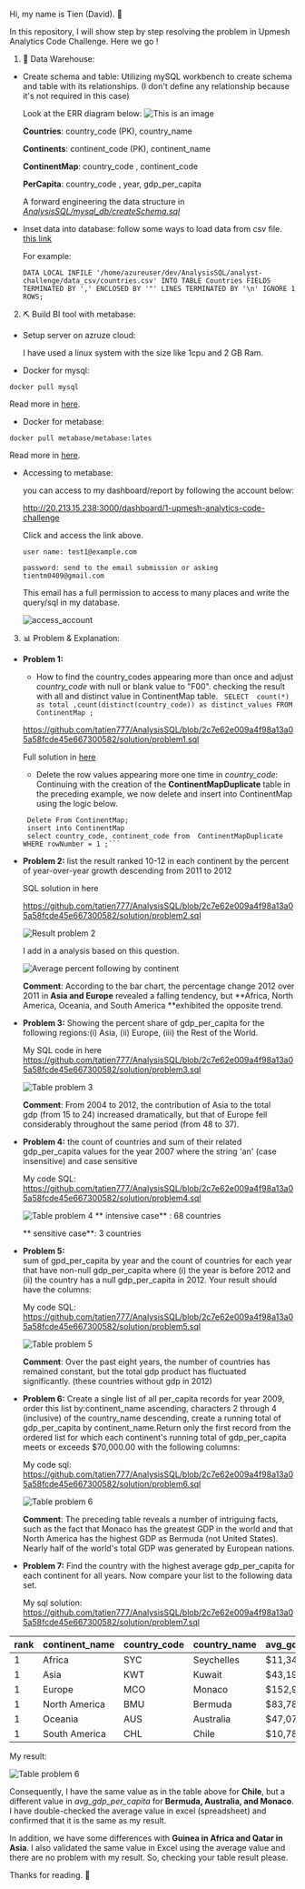 Hi, my name is Tien (David). :wave:

In this repository, I will show step by step resolving the problem in Upmesh Analytics Code Challenge. Here we go ! 
1. :file_folder: Data Warehouse: 
- Create schema and table: Utilizing mySQL workbench to create schema and table with its relationships. (I don't define any relationship because it's not required in this case)

    Look  at the ERR diagram below: 
    ![This is an image](image/ERR_diagram.png)

    **Countries**: country_code (PK), country_name 

    **Continents**: continent_code (PK), continent_name

    **ContinentMap**: country_code , continent_code 

    **PerCapita**: country_code , year, gdp_per_capita 

    A forward engineering the data structure in [*AnalysisSQL/mysql_db/createSchema.sql*](https://github.com/tatien777/AnalysisSQL/blob/master/mysql_db/createSchema.sql)


- Inset data into database: follow some ways to load data from csv file. [this link](https://www.mysqltutorial.org/import-csv-file-mysql-table/#:~:text=Importing%20CSV%20file%20using%20MySQL%20Workbench&text=Open%20table%20to%20which%20the%20data%20is%20loaded.&text=Review%20the%20data%2C%20click%20Apply,insert%20data%20into%20the%20table.)

    For example: 

    ```DATA LOCAL INFILE '/home/azureuser/dev/AnalysisSQL/analyst-challenge/data_csv/countries.csv' INTO TABLE Countries FIELDS TERMINATED BY ',' ENCLOSED BY '"' LINES TERMINATED BY '\n' IGNORE 1 ROWS; ```

2. :pick: Build BI tool with metabase:  

- Setup server on azruze cloud:

    I have used  a linux system with the size like 1cpu and 2 GB Ram.

- Docker for mysql: 

```docker pull mysql```

Read more in [here](https://hub.docker.com/r/mysql/mysql-server). 

- Docker for metabase: 

```docker pull metabase/metabase:lates``` 

Read more in [here](https://www.metabase.com/docs/latest/operations-guide/running-metabase-on-docker.html).

- Accessing to metabase: 

    you can access to my dashboard/report by following the account below:

    http://20.213.15.238:3000/dashboard/1-upmesh-analytics-code-challenge

    Click and access the link above.

    ```user name: test1@example.com ```

    ```password: send to the email submission or asking tientm0409@gmail.com ```

    This email has a full permission to access to many places and write the query/sql in my database.

    ![access_account](image/access_account.png)


3. :bar_chart: Problem & Explanation:

- **Problem 1:** 
    - How to find the country_codes appearing more than once and adjust *country_code* with null or blank value to "F00".
    checking the result with all and distinct value in ContinentMap table. ``` SELECT 
count(*) as total ,count(distinct(country_code)) as distinct_values
FROM ContinentMap ;```

    https://github.com/tatien777/AnalysisSQL/blob/2c7e62e009a4f98a13a05a58fcde45e667300582/solution/problem1.sql

    Full solution in [here](https://github.com/tatien777/AnalysisSQL/blob/master/solution/problem1.sql)

   - Delete the row values appearing more one time in *country_code*: 
   Continuing with the creation of the **ContinentMapDuplicate** table in the preceding example, we now delete and insert into ContinentMap using the logic below.
   
   ```
    Delete From ContinentMap;
    insert into ContinentMap
	select country_code, continent_code from  ContinentMapDuplicate WHERE rowNumber = 1 ;```

- **Problem 2:** 
    list the result ranked 10-12 in each continent by the percent of year-over-year growth descending from 2011 to 2012

    SQL solution in here
    
    https://github.com/tatien777/AnalysisSQL/blob/2c7e62e009a4f98a13a05a58fcde45e667300582/solution/problem2.sql

    
   

    ![Result problem 2](image/Q2-1.png)

    I add in a analysis based on this question.

    ![Average percent following by continent](image/Q2-2.png)
     
    **Comment**: According to the bar chart, the percentage change 2012 over 2011 in **Asia and Europe** revealed a falling tendency, but **Africa, North America, Oceania, and South America **exhibited the opposite trend.

- **Problem 3:** 
    Showing the percent share of gdp_per_capita for the following regions:(i) Asia, (ii) Europe, (iii) the Rest of the World.

    My SQL code in here https://github.com/tatien777/AnalysisSQL/blob/2c7e62e009a4f98a13a05a58fcde45e667300582/solution/problem3.sql

    ![Table problem 3](image/Q3-1.png)

    **Comment**: From 2004 to 2012, the contribution of Asia to the total gdp (from 15 to 24) increased dramatically, but that of Europe fell considerably throughout the same period (from 48 to 37).

- **Problem 4:**  the count of countries and sum of their related gdp_per_capita values for the year 2007 where the string 'an' (case insensitive) and case sensitive

    My code SQL: https://github.com/tatien777/AnalysisSQL/blob/2c7e62e009a4f98a13a05a58fcde45e667300582/solution/problem4.sql

    ![Table problem 4](image/Q4-1.png)
    ** intensive case** : 68 countries 

    ** sensitive case**: 3 countries 

- **Problem 5:**  
sum of gpd_per_capita by year and the count of countries for each year that have non-null gdp_per_capita where (i) the year is before 2012 and (ii) the country has a null gdp_per_capita in 2012. Your result should have the columns:

    My code SQL: https://github.com/tatien777/AnalysisSQL/blob/2c7e62e009a4f98a13a05a58fcde45e667300582/solution/problem5.sql

    ![Table problem 5](image/Q5-1.png)

    **Comment**: Over the past eight years, the number of countries has remained constant, but the total gdp product has fluctuated significantly. (these countries without gdp in 2012)
- **Problem 6:** Create a single list of all per_capita records for year 2009, order this list by:continent_name ascending, characters 2 through 4 (inclusive) of the country_name descending,  create a running total of gdp_per_capita by continent_name.Return only the first record from the ordered list for which each continent's running total of gdp_per_capita meets or exceeds $70,000.00 with the following columns:

    My code sql: https://github.com/tatien777/AnalysisSQL/blob/2c7e62e009a4f98a13a05a58fcde45e667300582/solution/problem6.sql

    ![Table problem 6](image/Q6-1.png)

    **Comment**: The preceding table reveals a number of intriguing facts, such as the fact that Monaco has the greatest GDP in the world and that North America has the highest GDP as Bermuda (not United States). Nearly half of the world's total GDP was generated by European nations.

- **Problem 7:** Find the country with the highest average gdp_per_capita for each continent for all years. Now compare your list to the following data set. 

    My sql solution: https://github.com/tatien777/AnalysisSQL/blob/2c7e62e009a4f98a13a05a58fcde45e667300582/solution/problem7.sql

rank | continent_name | country_code | country_name | avg_gdp_per_capita 
---- | -------------- | ------------ | ------------ | -----------------
   1 | Africa         | SYC          | Seychelles   |         $11,348.66
   1 | Asia           | KWT          | Kuwait       |         $43,192.49
   1 | Europe         | MCO          | Monaco       |        $152,936.10
   1 | North America  | BMU          | Bermuda      |         $83,788.48
   1 | Oceania        | AUS          | Australia    |         $47,070.39
   1 | South America  | CHL          | Chile        |         $10,781.71

   My result: 
    
![Table problem 6](image/Q7-1.png)

Consequently, I have the same value as in the table above for **Chile**, but a different value in *avg_gdp_per_capita* for **Bermuda, Australia, and Monaco**. I have double-checked the average value in excel (spreadsheet) and confirmed that it is the same as my result.

In addition, we have some differences with **Guinea in Africa and Qatar in Asia**. I also validated the same value in Excel using the average value and there are no problem with my result. So, checking your table result please.


Thanks for reading. :clap: